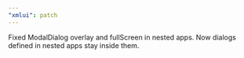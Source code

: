 ```yaml
---
"xmlui": patch
---
```


Fixed ModalDialog overlay and fullScreen in nested apps. Now dialogs defined in nested apps stay inside them.

